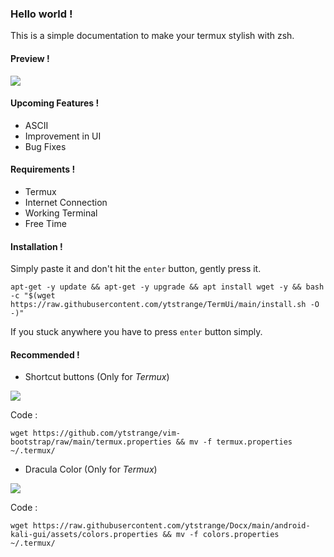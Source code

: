 ### Hello world !
This is a simple documentation to make your termux stylish with zsh.

#### Preview !
<img src="https://github.com/ytstrange/Docx/blob/2317de8030e1c96ecef0da48cd5cbe29d5fcb43e/termux-style/screenshot.jpg">

#### Upcoming Features !
* ASCII
* Improvement in UI
* Bug Fixes

#### Requirements !
* Termux
* Internet Connection
* Working Terminal
* Free Time

#### Installation !
Simply paste it and don't hit the `enter` button, gently press it.
```shell
apt-get -y update && apt-get -y upgrade && apt install wget -y && bash -c "$(wget https://raw.githubusercontent.com/ytstrange/TermUi/main/install.sh -O -)"
```

If you stuck anywhere you have to press `enter` button  simply.

#### Recommended !
* Shortcut buttons (Only for *Termux*)
<img src=https://github.com/ytstrange/vim-bootstrap/blob/da34adb04dec35ade0162e5078be60d5f944a056/buttons.jpg>

Code :
```shell
wget https://github.com/ytstrange/vim-bootstrap/raw/main/termux.properties && mv -f termux.properties ~/.termux/
```

* Dracula Color (Only for *Termux*)

<img src=https://github.com/ytstrange/Docx/blob/03b66a5fe908a56fa9d3647a0d7cae9bd2ba870e/android-userland-style/assets/dracula-terminal.jpg>

Code :
```shell
wget https://raw.githubusercontent.com/ytstrange/Docx/main/android-kali-gui/assets/colors.properties && mv -f colors.properties ~/.termux/
```
